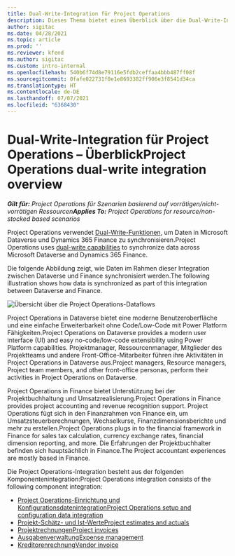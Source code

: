 ```yaml
---
title: Dual-Write-Integration für Project Operations
description: Dieses Thema bietet einen Überblick über die Dual-Write-Integration von Project Operations.
author: sigitac
ms.date: 04/28/2021
ms.topic: article
ms.prod: ''
ms.reviewer: kfend
ms.author: sigitac
ms.custom: intro-internal
ms.openlocfilehash: 540b6f74d8e79116e5fdb2ceffaa4bbb487ff08f
ms.sourcegitcommit: 0fafe022731f0e1e8693382ff906e3f8541d34ca
ms.translationtype: HT
ms.contentlocale: de-DE
ms.lasthandoff: 07/07/2021
ms.locfileid: "6368430"
---
```

# <a name="project-operations-dual-write-integration-overview"></a><span data-ttu-id="d0213-103">Dual-Write-Integration für Project Operations – Überblick</span><span class="sxs-lookup"><span data-stu-id="d0213-103">Project Operations dual-write integration overview</span></span>

<span data-ttu-id="d0213-104">_**Gilt für:** Project Operations für Szenarien basierend auf vorrätigen/nicht-vorrätigen Ressourcen_</span><span class="sxs-lookup"><span data-stu-id="d0213-104">_**Applies To:** Project Operations for resource/non-stocked based scenarios_</span></span>

<span data-ttu-id="d0213-105">Project Operations verwendet [Dual-Write-Funktionen](/dynamics365/fin-ops-core/dev-itpro/data-entities/dual-write/dual-write-home-page), um Daten in Microsoft Dataverse und Dynamics 365 Finance zu synchronisieren.</span><span class="sxs-lookup"><span data-stu-id="d0213-105">Project Operations uses [dual-write capabilities](/dynamics365/fin-ops-core/dev-itpro/data-entities/dual-write/dual-write-home-page) to synchronize data across Microsoft Dataverse and Dynamics 365 Finance.</span></span>

<span data-ttu-id="d0213-106">Die folgende Abbildung zeigt, wie Daten im Rahmen dieser Integration zwischen Dataverse und Finance synchronisiert werden.</span><span class="sxs-lookup"><span data-stu-id="d0213-106">The following illustration shows how data is synchronized as part of this integration between Dataverse and Finance.</span></span>

![Übersicht über die Project Operations-Dataflows](./media/ProjectOperationsFlows.jpg)

<span data-ttu-id="d0213-108">Project Operations in Dataverse bietet eine moderne Benutzeroberfläche und eine einfache Erweiterbarkeit ohne Code/Low-Code mit Power Platform Fähigkeiten.</span><span class="sxs-lookup"><span data-stu-id="d0213-108">Project Operations on Dataverse provides a modern user interface (UI) and easy no-code/low-code extensibility using Power Platform capabilities.</span></span> <span data-ttu-id="d0213-109">Projektmanager, Ressourcenmanager, Mitglieder des Projektteams und andere Front-Office-Mitarbeiter führen ihre Aktivitäten in Project Operations in Dataverse aus.</span><span class="sxs-lookup"><span data-stu-id="d0213-109">Project managers, Resource managers, Project team members, and other front-office personas, perform their activities in Project Operations on Dataverse.</span></span>

<span data-ttu-id="d0213-110">Project Operations in Finance bietet Unterstützung bei der Projektbuchhaltung und Umsatzrealisierung.</span><span class="sxs-lookup"><span data-stu-id="d0213-110">Project Operations in Finance provides project accounting and revenue recognition support.</span></span> <span data-ttu-id="d0213-111">Project Operations fügt sich in den Finanzrahmen von Finance ein, um Umsatzsteuerberechnungen, Wechselkurse, Finanzdimensionsberichte und mehr zu erstellen.</span><span class="sxs-lookup"><span data-stu-id="d0213-111">Project Operations plugs in to the financial framework in Finance for sales tax calculation, currency exchange rates, financial dimension reporting, and more.</span></span> <span data-ttu-id="d0213-112">Die Erfahrungen der Projektbuchhalter befinden sich hauptsächlich in Finance.</span><span class="sxs-lookup"><span data-stu-id="d0213-112">The Project accountant experiences are mostly based in Finance.</span></span>

<span data-ttu-id="d0213-113">Die Project Operations-Integration besteht aus der folgenden Komponentenintegration:</span><span class="sxs-lookup"><span data-stu-id="d0213-113">Project Operations integration consists of the following component integration:</span></span>


- [<span data-ttu-id="d0213-114">Project Operations-Einrichtung und Konfigurationsdatenintegration</span><span class="sxs-lookup"><span data-stu-id="d0213-114">Project Operations setup and configuration data integration</span></span>](resource-dual-write-setup-integration.md) 
- [<span data-ttu-id="d0213-115">Projekt-Schätz- und Ist-Werte</span><span class="sxs-lookup"><span data-stu-id="d0213-115">Project estimates and actuals</span></span>](resource-dual-write-estimates-actuals.md)
- [<span data-ttu-id="d0213-116">Projektrechnungen</span><span class="sxs-lookup"><span data-stu-id="d0213-116">Project invoices</span></span>](resource-dual-write-project-invoice.md)
- [<span data-ttu-id="d0213-117">Ausgabenverwaltung</span><span class="sxs-lookup"><span data-stu-id="d0213-117">Expense management</span></span>](resource-dual-write-expense.md)
- [<span data-ttu-id="d0213-118">Kreditorenrechnung</span><span class="sxs-lookup"><span data-stu-id="d0213-118">Vendor invoice</span></span>](resource-dual-write-vendor-invoice.md)
